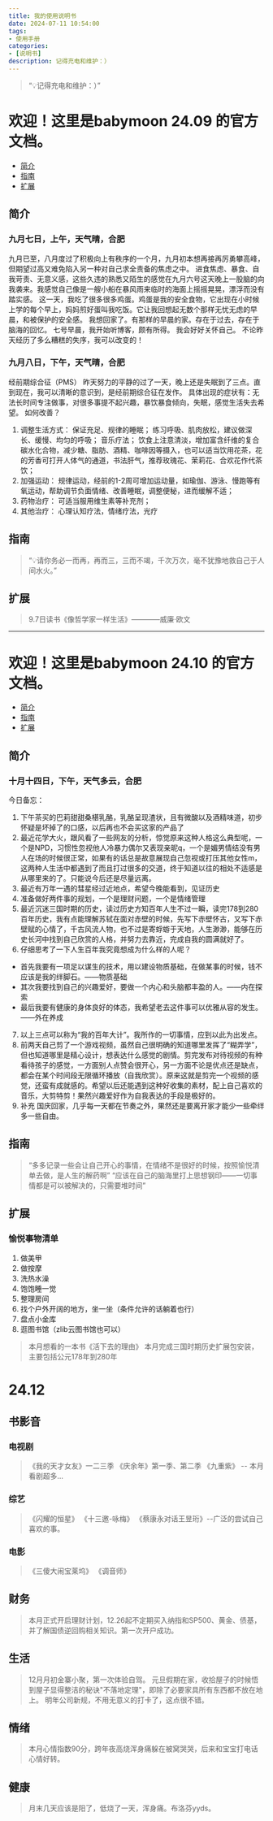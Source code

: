 ```yaml
---
title: 我的使用说明书
date: 2024-07-11 10:54:00
tags:
- 使用手册
categories:
- [说明书]
description: 记得充电和维护：）
---
```

> “💡记得充电和维护：）”

# 欢迎！这里是babymoon 24.09 的官方文档。

- [简介](#简介)
- [指南](#指南)
- [扩展](#扩展)

## 简介
### 九月七日，上午，天气晴，合肥
九月已至，八月度过了积极向上有秩序的一个月，九月初本想再接再厉勇攀高峰，但期望过高又难免陷入另一种对自己求全责备的焦虑之中。
进食焦虑、暴食、自我苛责、无意义感，这些久违的熟悉又陌生的感觉在九月六号这天晚上一股脑的向我袭来。我感觉自己像是一艘小船在暴风雨来临时的海面上摇摇晃晃，漂浮而没有踏实感。
这一天，我吃了很多很多鸡蛋。鸡蛋是我的安全食物，它出现在小时候上学的每个早上，妈妈煎好蛋叫我吃饭。它让我回想起无数个那样无忧无虑的早晨，和被保护的安全感。
我想回家了。有那样的早晨的家。存在于过去，存在于脑海的回忆。
七号早晨，我开始听博客，颇有所得。
我会好好关怀自己。
不论昨天经历了多么糟糕的失序，我可以改变的！

### 九月八日，下午，天气晴，合肥
经前期综合征（PMS）
昨天努力的平静的过了一天，晚上还是失眠到了三点。直到现在，我可以清晰的意识到，是经前期综合征在发作。
具体出现的症状有：无法长时间专注做事，对很多事提不起兴趣，暴饮暴食倾向，失眠，感觉生活失去希望。
如何改善？
1. 调整生活方式：
保证充足、规律的睡眠；
练习呼吸、肌肉放松，建议做深长、缓慢、均匀的呼吸；
音乐疗法；
饮食上注意清淡，增加富含纤维的复合碳水化合物，减少糖、脂肪、酒精、咖啡因等摄入，也可以适当饮用花茶，花的芳香可打开人体气的通道，书法肝气，推荐玫瑰花、茉莉花、合欢花作代茶饮；
2. 加强运动：
规律运动，经前的1-2周可增加运动量，如瑜伽、游泳、慢跑等有氧运动，帮助调节负面情绪、改善睡眠，调整便秘，进而缓解不适；
3. 药物治疗：
可适当服用维生素等补充剂；
4. 其他治疗：
心理认知疗法，情绪疗法，光疗

## 指南
> “💡请你务必一而再，再而三，三而不竭，千次万次，毫不犹豫地救自己于人间水火。”
## 扩展
> 9.7日读书《像哲学家一样生活》————威廉·欧文

---
# 欢迎！这里是babymoon 24.10 的官方文档。

- [简介](#简介)
- [指南](#指南)
- [扩展](#扩展)

## 简介
### 十月十四日，下午，天气多云，合肥
今日备忘：
1. 下午茶买的巴莉甜甜桑椹乳酪，乳酪呈现渣状，且有微酸以及酒精味道，初步怀疑是坏掉了的口感，以后再也不会买这家的产品了
2. 最近花学大火，跟风看了一些网友的分析，惊觉原来这种人格这么典型呢，一个是NPD，习惯性忽视他人冷暴力偶尔又表现亲昵q，一个是媚男情结没有男人在场的时候很正常，如果有的话总是故意展现自己忽视或打压其他女性m，这两种人生活中都遇到了而且打过很多的交道，终于知道以往的相处不适感是从哪里来的了。只能说今后还是尽量远离。
3. 最近有万年一遇的彗星经过近地点，希望今晚能看到，见证历史
4. 准备做好两件事的规划，一个是理财问题，一个是情绪管理
5. 最近沉迷三国时期的历史，读过历史方知百年人生不过一瞬，读完178到280百年历史，我有点能理解苏轼在面对赤壁的时候，先写下赤壁怀古，又写下赤壁赋的心情了，千古风流人物，也不过是寄蜉蝣于天地，人生渺渺，能够在历史长河中找到自己欣赏的人格，并努力去靠近，完成自我的圆满就好了。
6. 仔细思考了一下人生百年我究竟想成为什么样的人呢？
- 首先我要有一项足以谋生的技术，用以建设物质基础，在做某事的时候，钱不应该是我的绊脚石。——物质基础
- 其次我要找到自己的兴趣爱好，要做一个内心和头脑都丰盈的人。——内在探索
- 最后我要有健康的身体良好的体态，我希望老去这件事可以优雅从容的发生。——外在养成
7. 以上三点可以称为“我的百年大计”。我所作的一切事情，应到以此为出发点。
8. 前两天自己剪了一个游戏视频，虽然自己很明确的知道哪里发挥了“糊弄学”，但也知道哪里是精心设计，想表达什么感觉的剧情。剪完发布对待视频的有种看待孩子的感觉，一方面别人点赞会很开心，另一方面不论是优点还是缺点，都会在某个时间段无限循环播放（自我欣赏）。原来这就是剪完一个视频的感觉，还蛮有成就感的。希望以后还能遇到这种好收集的素材，配上自己喜欢的音乐，大剪特剪！果然兴趣爱好作为自我表达的手段是极好的。
9. 补充
国庆回家，几乎每一天都在节奏之外，果然还是要离开家才能少一些牵绊多一些自由。

## 指南
> “多多记录一些会让自己开心的事情，在情绪不是很好的时候，按照愉悦清单去做，是人生的解药啊”
> “应该在自己的脑海里打上思想钢印——一切事情都是可以被解决的，只需要堆时间”
## 扩展
### 愉悦事物清单
1. 做美甲
2. 做按摩
3. 洗热水澡
4. 饱饱睡一觉
5. 整理房间
6. 找个户外开阔的地方，坐一坐（条件允许的话躺着也行）
7. 盘点小金库
8. 逛图书馆（zlib云图书馆也可以）

> 本月想看的一本书《活下去的理由》
> 本月完成三国时期历史扩展包安装，主要包括公元178年到280年

# 24.12
## 书影音
### 电视剧
>《我的天才女友》一二三季
>《庆余年》第一季、第二季
>《九重紫》
-- 本月看剧超多...

### 综艺
> 《闪耀的恒星》
> 《十三邀-咏梅》
> 《蔡康永对话王昱珩》--广泛的尝试自己喜欢的事。

### 电影
>《三傻大闹宝莱坞》
>《调音师》

## 财务
> 本月正式开启理财计划，12.26起不定期买入纳指和SP500、黄金、债基，并了解国债逆回购相关知识。第一次开户成功。

## 生活
> 12月月初金寨小聚，第一次体验自驾。
> 元旦假期在家，收拾屋子的时候悟到屋子显得整洁的秘诀"不落地定理"，即除了必要家具所有东西都不放在地上。
> 明年公司新规，不用无意义的打卡了，这点很不错。

## 情绪
> 本月心情指数90分，跨年夜高烧浑身痛躲在被窝哭哭，后来和宝宝打电话心情好转。

## 健康
> 月末几天应该是阳了，低烧了一天，浑身痛。布洛芬yyds。

